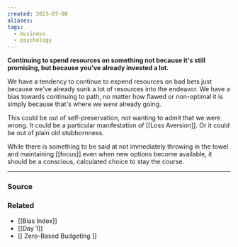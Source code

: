 ```yaml
---
created: 2023-07-08
aliases: 
tags:
  - business
  - psychology
---
```

**Continuing to spend resources on something not because it's still promising, but because you've already invested a lot.**

We have a tendency to continue to expend resources on bad bets just because we've already sunk a lot of resources into the endeavor. We have a bias towards continuing to path, no matter how flawed or non-optimal it is simply because that's where we *were* already going. 

This could be out of self-preservation, not wanting to admit that we were wrong. It could be a particular manifestation of [[Loss Aversion]]. Or it could be out of plain old stubbornness. 

While there is something to be said at not immediately throwing in the towel and maintaining [[focus]] even when new options become available, it should be a conscious, calculated choice to stay the course. 

---

### Source

### Related
- [[Bias Index]] 
- [[Day 1]] 
- [[  Zero-Based Budgeting  ]]